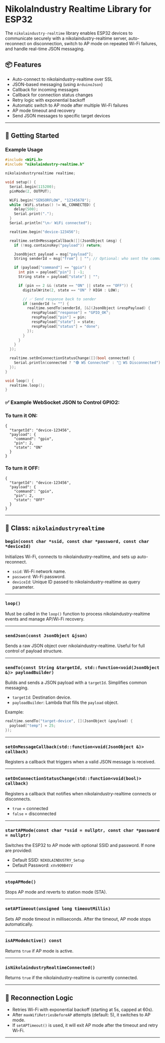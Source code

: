 
# NikolaIndustry Realtime Library for ESP32

The `nikolaindustry-realtime` library enables ESP32 devices to communicate securely with a nikolaindustry-realtime server, auto-reconnect on disconnection, switch to AP mode on repeated Wi-Fi failures, and handle real-time JSON messaging.

## 📦 Features

- Auto-connect to nikolaindustry-realtime over SSL
- JSON-based messaging (using `ArduinoJson`)
- Callback for incoming messages
- Callback for connection status changes
- Retry logic with exponential backoff
- Automatic switch to AP mode after multiple Wi-Fi failures
- AP mode timeout and recovery
- Send JSON messages to specific target devices

---

## 🚀 Getting Started

### Example Usage

```cpp
#include <WiFi.h>
#include "nikolaindustry-realtime.h"

nikolaindustryrealtime realtime;

void setup() {
  Serial.begin(115200);
  pinMode(2, OUTPUT);

  WiFi.begin("SENSORFLOW", "12345678");
  while (WiFi.status() != WL_CONNECTED) {
    delay(500);
    Serial.print(".");
  }
  Serial.println("\n✅ WiFi connected");

  realtime.begin("device-123456");

  realtime.setOnMessageCallback([](JsonObject &msg) {
    if (!msg.containsKey("payload")) return;

    JsonObject payload = msg["payload"];
    String senderId = msg["from"] | ""; // Optional: who sent the command

    if (payload["command"] == "gpio") {
      int pin = payload["pin"] | -1;
      String state = payload["state"] | "";

      if (pin == 2 && (state == "ON" || state == "OFF")) {
        digitalWrite(2, state == "ON" ? HIGH : LOW);

        // ✅ Send response back to sender
        if (senderId != "") {
          realtime.sendTo(senderId, [&](JsonObject &respPayload) {
            respPayload["response"] = "GPIO_OK";
            respPayload["pin"] = pin;
            respPayload["state"] = state;
            respPayload["status"] = "done";
          });
        }
      }
    }
  });

  realtime.setOnConnectionStatusChange([](bool connected) {
    Serial.println(connected ? "🟢 WS Connected" : "🔴 WS Disconnected");
  });
}

void loop() {
  realtime.loop();
}

````

### ✅ Example WebSocket JSON to Control GPIO2:
### To turn it ON:
````
{
  "targetId": "device-123456",
  "payload": {
    "command": "gpio",
    "pin": 2,
    "state": "ON"
  }
}
````
### To turn it OFF:

````
{
  "targetId": "device-123456",
  "payload": {
    "command": "gpio",
    "pin": 2,
    "state": "OFF"
  }
}
````

---

## 🔧 Class: `nikolaindustryrealtime`

### `begin(const char *ssid, const char *password, const char *deviceId)`

Initializes Wi-Fi, connects to nikolaindustry-realtime, and sets up auto-reconnect.

* `ssid`: Wi-Fi network name.
* `password`: Wi-Fi password.
* `deviceId`: Unique ID passed to nikolaindustry-realtime as query parameter.

---

### `loop()`

Must be called in the `loop()` function to process nikolaindustry-realtime events and manage AP/Wi-Fi recovery.

---

### `sendJson(const JsonObject &json)`

Sends a raw JSON object over nikolaindustry-realtime. Useful for full control of payload structure.

---

### `sendTo(const String &targetId, std::function<void(JsonObject &)> payloadBuilder)`

Builds and sends a JSON payload with a `targetId`. Simplifies common messaging.

* `targetId`: Destination device.
* `payloadBuilder`: Lambda that fills the `payload` object.

Example:

```cpp
realtime.sendTo("target-device", [](JsonObject &payload) {
  payload["temp"] = 25;
});
```

---

### `setOnMessageCallback(std::function<void(JsonObject &)> callback)`

Registers a callback that triggers when a valid JSON message is received.

---

### `setOnConnectionStatusChange(std::function<void(bool)> callback)`

Registers a callback that notifies when nikolaindustry-realtime connects or disconnects.

* `true` = connected
* `false` = disconnected

---

### `startAPMode(const char *ssid = nullptr, const char *password = nullptr)`

Switches the ESP32 to AP mode with optional SSID and password.
If none are provided:

* Default SSID: `NIKOLAINDUSTRY_Setup`
* Default Password: `xVv9O9B4tV`

---

### `stopAPMode()`

Stops AP mode and reverts to station mode (STA).

---

### `setAPTimeout(unsigned long timeoutMillis)`

Sets AP mode timeout in milliseconds. After the timeout, AP mode stops automatically.

---

### `isAPModeActive() const`

Returns `true` if AP mode is active.

---

### `isNikolaindustryRealtimeConnected()`

Returns `true` if the nikolaindustry-realtime is currently connected.

---

## 🔁 Reconnection Logic

* Retries Wi-Fi with exponential backoff (starting at 5s, capped at 60s).
* After `maxWifiRetriesBeforeAP` attempts (default: 5), it switches to AP mode.
* If `setAPTimeout()` is used, it will exit AP mode after the timeout and retry Wi-Fi.

---
